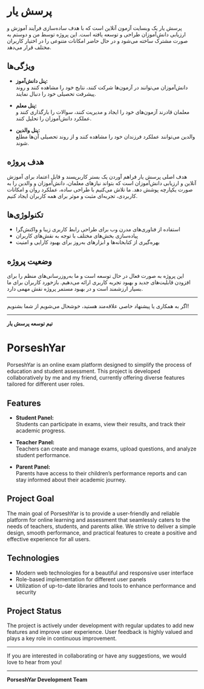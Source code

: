 # پرسش یار

پرسش یار یک وبسایت آزمون آنلاین است که با هدف ساده‌سازی فرآیند آموزش و ارزیابی دانش‌آموزان طراحی و توسعه یافته است. این پروژه توسط من و دوستم به صورت مشترک ساخته می‌شود و در حال حاضر امکانات متنوعی را در اختیار کاربران مختلف قرار می‌دهد.

## ویژگی‌ها

- **پنل دانش‌آموز:**  
  دانش‌آموزان می‌توانند در آزمون‌ها شرکت کنند، نتایج خود را مشاهده کنند و روند پیشرفت تحصیلی خود را دنبال نمایند.

- **پنل معلم:**  
  معلمان قادرند آزمون‌های خود را ایجاد و مدیریت کنند، سوالات را بارگذاری کنند و عملکرد دانش‌آموزان را تحلیل کنند.

- **پنل والدین:**  
  والدین می‌توانند عملکرد فرزندان خود را مشاهده کنند و از روند تحصیلی آن‌ها مطلع شوند.

## هدف پروژه

هدف اصلی پرسش یار فراهم آوردن یک بستر کاربرپسند و قابل اعتماد برای آموزش آنلاین و ارزیابی دانش‌آموزان است که بتواند نیازهای معلمان، دانش‌آموزان و والدین را به صورت یکپارچه پوشش دهد. ما تلاش می‌کنیم با طراحی ساده، عملکرد روان و امکانات کاربردی، تجربه‌ای مثبت و موثر برای همه کاربران ایجاد کنیم.

## تکنولوژی‌ها

- استفاده از فناوری‌های مدرن وب برای طراحی رابط کاربری زیبا و واکنش‌گرا
- پیاده‌سازی بخش‌های مختلف با توجه به نقش‌های کاربران
- بهره‌گیری از کتابخانه‌ها و ابزارهای به‌روز برای بهبود کارایی و امنیت

## وضعیت پروژه

این پروژه به صورت فعال در حال توسعه است و ما به‌روزرسانی‌های منظم را برای افزودن قابلیت‌های جدید و بهبود تجربه کاربری ارائه می‌دهیم. بازخورد کاربران برای ما بسیار ارزشمند است و در بهبود مستمر پروژه نقش مهمی دارد.

---

اگر به همکاری یا پیشنهاد خاصی علاقه‌مند هستید، خوشحال می‌شویم از شما بشنویم!

---

**تیم توسعه پرسش یار**

# PorseshYar

PorseshYar is an online exam platform designed to simplify the process of education and student assessment. This project is developed collaboratively by me and my friend, currently offering diverse features tailored for different user roles.

## Features

- **Student Panel:**  
  Students can participate in exams, view their results, and track their academic progress.

- **Teacher Panel:**  
  Teachers can create and manage exams, upload questions, and analyze student performance.

- **Parent Panel:**  
  Parents have access to their children’s performance reports and can stay informed about their academic journey.

## Project Goal

The main goal of PorseshYar is to provide a user-friendly and reliable platform for online learning and assessment that seamlessly caters to the needs of teachers, students, and parents alike. We strive to deliver a simple design, smooth performance, and practical features to create a positive and effective experience for all users.

## Technologies

- Modern web technologies for a beautiful and responsive user interface
- Role-based implementation for different user panels
- Utilization of up-to-date libraries and tools to enhance performance and security

## Project Status

The project is actively under development with regular updates to add new features and improve user experience. User feedback is highly valued and plays a key role in continuous improvement.

---

If you are interested in collaborating or have any suggestions, we would love to hear from you!

---

**PorseshYar Development Team**
